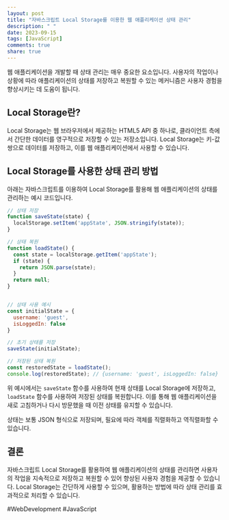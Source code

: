 ```yaml
---
layout: post
title: "자바스크립트 Local Storage를 이용한 웹 애플리케이션 상태 관리"
description: " "
date: 2023-09-15
tags: [JavaScript]
comments: true
share: true
---
```


웹 애플리케이션을 개발할 때 상태 관리는 매우 중요한 요소입니다. 사용자의 작업이나 상황에 따라 애플리케이션의 상태를 저장하고 복원할 수 있는 메커니즘은 사용자 경험을 향상시키는 데 도움이 됩니다. 

## Local Storage란?

Local Storage는 웹 브라우저에서 제공하는 HTML5 API 중 하나로, 클라이언트 측에서 간단한 데이터를 영구적으로 저장할 수 있는 저장소입니다. Local Storage는 키-값 쌍으로 데이터를 저장하고, 이를 웹 애플리케이션에서 사용할 수 있습니다.

## Local Storage를 사용한 상태 관리 방법

아래는 자바스크립트를 이용하여 Local Storage를 활용해 웹 애플리케이션의 상태를 관리하는 예시 코드입니다.

```javascript
// 상태 저장
function saveState(state) {
  localStorage.setItem('appState', JSON.stringify(state));
}

// 상태 복원
function loadState() {
  const state = localStorage.getItem('appState');
  if (state) {
    return JSON.parse(state);
  }
  return null;
}


// 상태 사용 예시
const initialState = {
  username: 'guest',
  isLoggedIn: false
}

// 초기 상태를 저장
saveState(initialState);

// 저장된 상태 복원
const restoredState = loadState();
console.log(restoredState); // {username: 'guest', isLoggedIn: false}
```

위 예시에서는 `saveState` 함수를 사용하여 현재 상태를 Local Storage에 저장하고, `loadState` 함수를 사용하여 저장된 상태를 복원합니다. 이를 통해 웹 애플리케이션을 새로 고침하거나 다시 방문했을 때 이전 상태를 유지할 수 있습니다.

상태는 보통 JSON 형식으로 저장되며, 필요에 따라 객체를 직렬화하고 역직렬화할 수 있습니다. 

## 결론

자바스크립트 Local Storage를 활용하여 웹 애플리케이션의 상태를 관리하면 사용자의 작업을 지속적으로 저장하고 복원할 수 있어 향상된 사용자 경험을 제공할 수 있습니다. Local Storage는 간단하게 사용할 수 있으며, 활용하는 방법에 따라 상태 관리를 효과적으로 처리할 수 있습니다.

#WebDevelopment #JavaScript